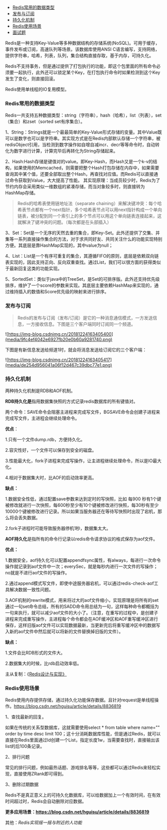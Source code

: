 * [Redis常用的数据类型](#redis%E5%B8%B8%E7%94%A8%E7%9A%84%E6%95%B0%E6%8D%AE%E7%B1%BB%E5%9E%8B)
* [发布与订阅](#%E5%8F%91%E5%B8%83%E4%B8%8E%E8%AE%A2%E9%98%85)
* [持久化机制](#%E6%8C%81%E4%B9%85%E5%8C%96%E6%9C%BA%E5%88%B6)
* [Redis使用场景](#redis%E4%BD%BF%E7%94%A8%E5%9C%BA%E6%99%AF)
* [面试题](#%E9%9D%A2%E8%AF%95%E9%A2%98)


Redis是一种支持Key-Value等多种数据结构的存储系统(NoSQL)。可用于缓存，事件发布或订阅，高速队列等场景。该数据库使用ANSI
C语言编写，支持网络，提供字符串，哈希，列表，队列，集合结构直接存取，基于内存，可持久化。

Redis不支持事务，但是通过提供了打包执行的功能，即这个包里面的所有命令必须要一起执行，此外还可以锁定某个Key，在打包执行命令时如果检测到这个Key发生了变化，则直接回滚。

Redis使用单线程的IO复用模型。

### Redis常用的数据类型

Redis一共支持五种数据类型：string（字符串），hash（哈希），list（列表），set（集合）和zset（sorted
set有序集合）。

1、String：Strings就是一个最最简单的Key-Value形式存储的变量。其中Value既可以是数字也可以是字符串。其实现方式是在Redis内部默认存储一个字符串，被redisObject引用，当检测到数字操作如自增自减incr、decr等等命令时，自动转化为数字进行计算，计算完毕后再转化为String存储起来。

2、Hash:Hash存储是键值对的value。即Key-Hash，而Hash又是一个k-v的结构，如果使用的Memcached，则需要把整个Hash打包存储在内存中，如果需要查询其中某个值，还要全部取出整个Hash，再查找对应值。而Redis可以直接通过命令获取到Value，大大提高了性能。
其实现原理：当成员较少时，Redis为了节约内存会采用类似一维数组的紧凑存储，而当对象较多时，则直接转为HashMap存储。

> Redis的哈希表使用链地址法（separate
chaining）来解决键冲突：每个哈希表节点都有一个next指针，多个哈希表节点可以用next指针构成一个单向链表，被分配到同一个索引上的多个节点可以用这个单向链表连接起来，这就解决了键冲突的问题。（每次都是在头部插入）

3、Set：Set是一个无序的天然去重的集合，即Key-Set。此外还提供了交集、并集等一系列直接操作集合的方法，对于求共同好友、共同关注什么的功能实现特别方便。其底层是靠HashMap实现的，其中value为null；

4、List：List是一个有序可重复的集合，其遵循FIFO的原则，底层是依赖双向链表实现的，因此支持正向、反向双重查找。通过List，我们可以很方面的获得类似于最新回复这类的功能实现。

5、SortedSet：类似于java中的TreeSet，是Set的可排序版。此外还支持优先级排序，维护了一个score的参数来实现。其底层主要依赖HashMap来实现的，通过维持插入的数值和Score优先级的映射来进行排序。

### 发布与订阅

>   Redis的发布与订阅（发布/订阅）是它的一种消息通信模式，一方发送信息，一方接收信息。下图是三个客户端同时订阅同一个频道。

![https://img-blog.csdnimg.cn/20181224163405400](media/9fc4ef4042e6927fb20e0b60a9281740.png)

下图是有新信息发送给频道1时，就会将消息发送给订阅它的三个客户端：

![https://img-blog.csdnimg.cn/20181224163405417](media/de254d956041a06f12d467c39dbc77e1.png)

### 持久化机制

两种持久化机制是RDB和AOF机制。

**RDB持久化是**指用数据集快照的方式记录redis数据库的所有键值对。

两个命令：SAVE命令会阻塞主进程来完成写文件，BGSAVE命令会创建子进程来完成写文件，主进程会继续处理命令。

**优点**：

1.只有一个文件dump.rdb，方便持久化。

2.容灾性好，一个文件可以保存到安全的磁盘。

3.性能最大化，fork子进程来完成写操作，让主进程继续处理命令，所以是IO最大化。

4.相对于数据集大时，比AOF的启动效率更高。

**缺点：**

1.数据安全性低，通过配置save参数来达到定时的写快照，比如 每900
秒有1个键被修改就进行一次快照，每600秒至少有10个键被修改进行快照，每30秒有至少10000个键被修改进行记录。所以如果当服务器还在等待写快照时出现了宕机，那么将会丢失数据。

2.fork子进程时可能导致服务器停机1秒，数据集太大。

**AOF持久化**是指所有的命令行记录以redis命令请求协议的格式保存为aof文件。

**优点：**

1.数据安全，aof持久化可以配置appendfsync属性，有always，每进行一次命令操作就记录到aof文件中一次；everySec，就是每秒内进行一次文件的写操作；no就是不进行aof文件的写操作。

2.通过append模式写文件，即使中途服务器宕机，可以通过redis-check-aof工具解决数据一致性问题。

3.AOF机制的rewrite模式，用来将过大的aof文件缩小，实现原理是将所有的set通过一句set命令总结，所有的SADD命令用总结为一句，这样每种命令都概括为一句来执行，就可以减少aof文件的大小了。（注意，在重写的过程中，是创建子进程来完成重写操作，主进程每个命令都会在AOF缓冲区和AOF重写缓冲区进行保存，这样旧版aof文件可以实现数据最新，当更新完后将重写缓冲区中的数据写入新的aof文件中然后就可以将新的文件替换掉旧版的文件）。

**缺点：**

1.文件会比RDB形式的文件大。

2.数据集大的时候，比rdb启动效率低。


主从复制：《[Redis设计与实现》](https://www.cnblogs.com/lukexwang/p/4711977.html)



###  Redis使用场景

Redis使用内存提供存储，通过持久化功能保存数据。且针对request是单线程操作。https://blog.csdn.net/hguisu/article/details/8836819

1、查找最新的回复。

如果在传统的关系型数据库，这就需要使用select \* from table where name="" order
by time desc limit
100；这十分消耗数据库性能，但是通过Redis，就可以直接在Redis里面通过Id创建一个List，指定长度1w，当需要查找时，直接输出该list的后100条记录。

2、排行问题

常见的排行问题，例如最热话题、游戏排名等等，这些都可以通过Redis来轻松实现，直接使用ZRank即可得到。

3、删除过期数据

Redis不是真正意义上的可持久化数据库，可以给数据加上一个有效时间，在有效时间超过时，Redis会自动删除对应数据。

**更多应用场景：https://blog.csdn.net/hguisu/article/details/8836819**

其他：*Redis实现摇一摇与附近的人功能*

